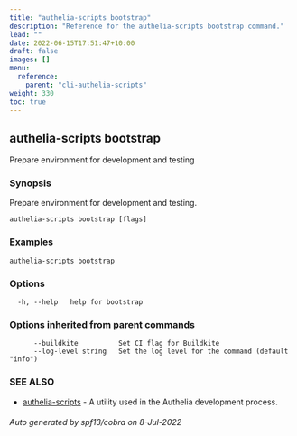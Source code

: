 ```yaml
---
title: "authelia-scripts bootstrap"
description: "Reference for the authelia-scripts bootstrap command."
lead: ""
date: 2022-06-15T17:51:47+10:00
draft: false
images: []
menu:
  reference:
    parent: "cli-authelia-scripts"
weight: 330
toc: true
---
```


## authelia-scripts bootstrap

Prepare environment for development and testing

### Synopsis

Prepare environment for development and testing.

```
authelia-scripts bootstrap [flags]
```

### Examples

```
authelia-scripts bootstrap
```

### Options

```
  -h, --help   help for bootstrap
```

### Options inherited from parent commands

```
      --buildkite          Set CI flag for Buildkite
      --log-level string   Set the log level for the command (default "info")
```

### SEE ALSO

* [authelia-scripts](authelia-scripts.md)	 - A utility used in the Authelia development process.

###### Auto generated by spf13/cobra on 8-Jul-2022
